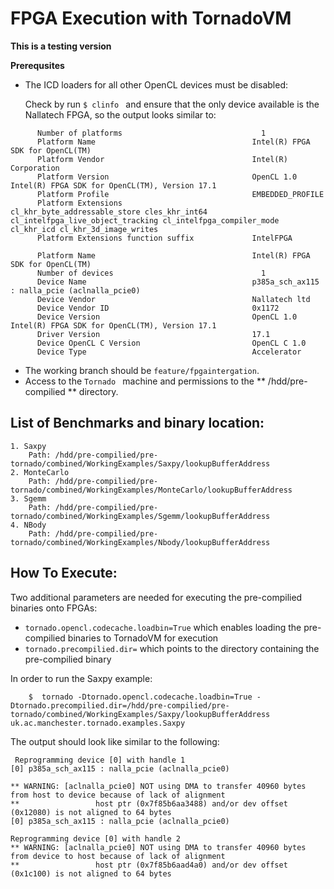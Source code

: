 #  FPGA Execution with TornadoVM

**This is a testing version**

**Prerequsites** 

* The ICD loaders for all other OpenCL devices must be disabled:

    Check by run ```$ clinfo ``` and ensure that the only device  available is the Nallatech FPGA, so the output looks similar to:
```       
      Number of platforms                               1
      Platform Name                                   Intel(R) FPGA SDK for OpenCL(TM)
      Platform Vendor                                 Intel(R) Corporation
      Platform Version                                OpenCL 1.0 Intel(R) FPGA SDK for OpenCL(TM), Version 17.1
      Platform Profile                                EMBEDDED_PROFILE
      Platform Extensions                             cl_khr_byte_addressable_store cles_khr_int64 cl_intelfpga_live_object_tracking cl_intelfpga_compiler_mode cl_khr_icd cl_khr_3d_image_writes
      Platform Extensions function suffix             IntelFPGA
    
      Platform Name                                   Intel(R) FPGA SDK for OpenCL(TM)
      Number of devices                                 1
      Device Name                                     p385a_sch_ax115 : nalla_pcie (aclnalla_pcie0)
      Device Vendor                                   Nallatech ltd
      Device Vendor ID                                0x1172
      Device Version                                  OpenCL 1.0 Intel(R) FPGA SDK for OpenCL(TM), Version 17.1
      Driver Version                                  17.1
      Device OpenCL C Version                         OpenCL C 1.0
      Device Type                                     Accelerator
```

* The working branch should be  ``` feature/fpgaintergation ```.
* Access to the ``` Tornado  ``` machine and permissions to the ** /hdd/pre-compilied  ** directory.

## List of Benchmarks and binary location:
    1. Saxpy 
        Path: /hdd/pre-compilied/pre-tornado/combined/WorkingExamples/Saxpy/lookupBufferAddress
    2. MonteCarlo
        Path: /hdd/pre-compilied/pre-tornado/combined/WorkingExamples/MonteCarlo/lookupBufferAddress
    3. Sgemm 
        Path: /hdd/pre-compilied/pre-tornado/combined/WorkingExamples/Sgemm/lookupBufferAddress
    4. NBody
        Path: /hdd/pre-compilied/pre-tornado/combined/WorkingExamples/Nbody/lookupBufferAddress
        
## How To Execute:
Two additional  parameters are needed for executing the pre-compilied binaries onto FPGAs:

* ``` tornado.opencl.codecache.loadbin=True ```  which enables loading the pre-compilied binaries to TornadoVM for execution 
* ``` tornado.precompilied.dir= ```  which points to the directory containing the pre-compilied binary

In order to run the Saxpy example:

```
    $  tornado -Dtornado.opencl.codecache.loadbin=True -Dtornado.precompilied.dir=/hdd/pre-compilied/pre-tornado/combined/WorkingExamples/Saxpy/lookupBufferAddress uk.ac.manchester.tornado.examples.Saxpy

```

The output should look like similar to the following:
```
 Reprogramming device [0] with handle 1
[0] p385a_sch_ax115 : nalla_pcie (aclnalla_pcie0)

** WARNING: [aclnalla_pcie0] NOT using DMA to transfer 40960 bytes from host to device because of lack of alignment
**                 host ptr (0x7f85b6aa3488) and/or dev offset (0x12080) is not aligned to 64 bytes
[0] p385a_sch_ax115 : nalla_pcie (aclnalla_pcie0)

Reprogramming device [0] with handle 2
** WARNING: [aclnalla_pcie0] NOT using DMA to transfer 40960 bytes from device to host because of lack of alignment
**                 host ptr (0x7f85b6aad4a0) and/or dev offset (0x1c100) is not aligned to 64 bytes

```

